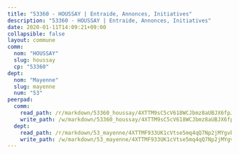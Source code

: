 ```yaml
---
title: "53360 - HOUSSAY | Entraide, Annonces, Initiatives"
description: "53360 - HOUSSAY | Entraide, Annonces, Initiatives"
date: 2020-01-11T14:09:21+09:00
collapsible: false
layout: commune
comm:
  nom: "HOUSSAY"
  slug: houssay
  cp: "53360"
dept:
  nom: "Mayenne"
  slug: mayenne
  num: "53"
peerpad:
  comm:
    read_path: /r/markdown/53360_houssay/4XTTM9sC5cV618WCJbmz8aUBJX6fpJasLy4fovoGaV9AUV2gS
    write_path: /w/markdown/53360_houssay/4XTTM9sC5cV618WCJbmz8aUBJX6fpJasLy4fovoGaV9AUV2gS-K3TgUhjTXFwy4T1BmA14qC26GfHqbNW1YtmJmjaUrqEGNE1SzRwnP2rgM1yvxpzqKBuDztDQx7SmxjuWJM2ygLLGncfGKkqtcNmFwjCeJ2hiaMxitm3UjEXf8f2g65jX6uojWucW
  dept:
    read_path: /r/markdown/53_mayenne/4XTTMF933UK1cVtse5mq4qQ7Np2jMYgvbp6qouY9MWyoeWY43
    write_path: /w/markdown/53_mayenne/4XTTMF933UK1cVtse5mq4qQ7Np2jMYgvbp6qouY9MWyoeWY43-K3TgUcgqTBNoSTxPqkZ94HV7ydPjBnvnBue9tEiK9jakhdXjxdo4Br4iK1oa2CDh4yEVWX1tFyjU9wvcKRuNLDocpAE5TJXkqSv2docSVtfLpqmkB6Zf1obqgGj7oAqY4ytCV5Es
---
```


